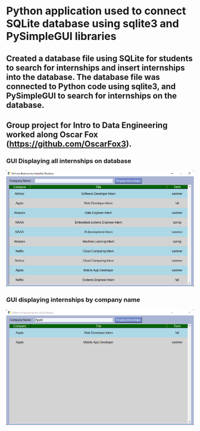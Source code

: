 # Python application used to connect SQLite database using sqlite3 and PySimpleGUI libraries

## Created a database file using SQLite for students to search for internships and insert internships into the database. The database file was connected to Python code using sqlite3, and PySimpleGUI to search for internships on the database.

## Group project for Intro to Data Engineering worked along Oscar Fox (https://github.com/OscarFox3).

### GUI Displaying all internships on database
![](DisplayInternshipsGUI.png)


### GUI displaying internships by company name
![](DisplayInternshipsByCompanyNameGUI.png)

